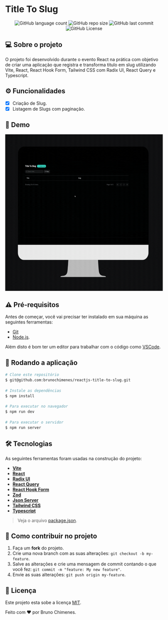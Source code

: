 # Title To Slug

<p align="center">
  <img alt="GitHub language count" src="https://img.shields.io/github/languages/count/brunochimenes/reactjs-title-to-slug?color=%252304D361" />
  <img alt="GitHub repo size" src="https://img.shields.io/github/repo-size/brunochimenes/reactjs-title-to-slug?color=%252304D361" />
  <img alt="GitHub last commit" src="https://img.shields.io/github/last-commit/brunochimenes/reactjs-title-to-slug?color=%252304D361" />
  <img alt="GitHub License" src="https://img.shields.io/github/license/brunochimenes/reactjs-title-to-slug?color=%252304D361" />
</p>

## 💻 Sobre o projeto

O projeto foi desenvolvido durante o evento React na prática com objetivo de criar uma aplicação que registra e transforma titulo em slug utilizando Vite, React, React Hook Form, Tailwind CSS com Radix UI, React Query e Typescript.

## ⚙️ Funcionalidades

- [x] Criação de Slug.
- [x] Listagem de Slugs com paginação.

## 📱 Demo

<p align="center">
<img width='600' height='500' alt="Demo" src="/.github/assets/demo.gif" />  
</p>

## ⚠️ Pré-requisitos

Antes de começar, você vai precisar ter instalado em sua máquina as seguintes ferramentas:

- [Git](https://git-scm.com)
- [Node.js](https://nodejs.org/en/).

Além disto é bom ter um editor para trabalhar com o código como [VSCode](https://code.visualstudio.com/).

## 🧭 Rodando a aplicação

```bash
# Clone este repositório
$ git@github.com:brunochimenes/reactjs-title-to-slug.git

# Instale as dependências
$ npm install

# Para executar no navegador
$ npm run dev

# Para executar o servidor
$ npm run server
```

## 🛠 Tecnologias

As seguintes ferramentas foram usadas na construção do projeto:

- **[Vite](https://vitejs.dev/)**
- **[React](https://react.dev/)**
- **[Radix UI](https://www.radix-ui.com/primitives/docs/components/dialog)**
- **[React Query](https://tanstack.com/query/latest/docs/framework/react/installation)**
- **[React Hook Form](https://react-hook-form.com/)**
- **[Zod](https://zod.dev/?id=installation)**
- **[Json Server](https://www.npmjs.com/package/json-server)**
- **[Tailwind CSS](https://tailwindcss.com/)**
- **[Typescript](https://www.typescriptlang.org/)**

> Veja o arquivo [package.json](https://github.com/brunochimenes/reactjs-title-to-slug/blob/main/package.json).

## 💪 Como contribuir no projeto

1. Faça um **fork** do projeto.
2. Crie uma nova branch com as suas alterações: `git checkout -b my-feature`.
3. Salve as alterações e crie uma mensagem de commit contando o que você fez: `git commit -m "feature: My new feature"`.
4. Envie as suas alterações: `git push origin my-feature`.

## 📝 Licença

Este projeto esta sobe a licença [MIT](./LICENSE).

Feito com ❤️ por Bruno Chimenes.
